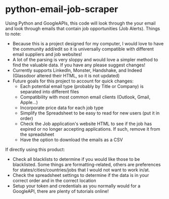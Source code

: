 # python-email-job-scraper
Using Python and GoogleAPIs, this code will look through the your email and look through emails that contain job opportunities (Job Alerts).
Things to note: 
- Because this is a project designed for my computer, I would love to have the community add/edit so it is universally compatible with different email suppliers and job websites!
- A lot of the parsing is very sloppy and would love a simpler method to find the valuable data. If you have any please suggest changes!
- Currently supports LinkedIn, Monster, Handshake, and Indeed (Glassdoor altered their HTML, so it is not updated)
- Future goals for this project to account for quick changes:
  * Each potential email type (probably by Title or Company) is separated into different files
  * Compatibility with most common email clients (Outlook, Gmail, Apple...)
  * Incorporate price data for each job type
  * Simplify the Spreadsheet to be easy to read for new users (put it in order)
  * Check the Job application's website HTML to see if the job has expired or no longer accepting applications. If such, remove it from the spreadsheet
  * Have the option to download the emails as a CSV
 
If directly using this product: 
- Check all blacklists to determine if you would like those to be blacklisted. Some things are formatting-related, others are preferences for states/cities/countries/jobs that I would not want to work in/at.
- Check the spreadsheet settings to determine if the data is in your correct order and in the correct location
- Setup your token and credentials as you normally would for a GoogleAPI, there are plenty of tutorials online!
